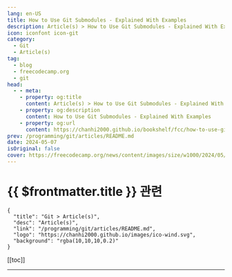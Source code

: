 ```yaml
---
lang: en-US
title: How to Use Git Submodules - Explained With Examples
description: Article(s) > How to Use Git Submodules - Explained With Examples
icon: iconfont icon-git
category: 
  - Git
  - Article(s)
tag: 
  - blog
  - freecodecamp.org
  - git
head:
  - - meta:
    - property: og:title
      content: Article(s) > How to Use Git Submodules - Explained With Examples
    - property: og:description
      content: How to Use Git Submodules - Explained With Examples
    - property: og:url
      content: https://chanhi2000.github.io/bookshelf/fcc/how-to-use-git-submodules.html
prev: /programming/git/articles/README.md
date: 2024-05-07
isOriginal: false
cover: https://freecodecamp.org/news/content/images/size/w1000/2024/05/git-submodules---cover-image.png
---
```


# {{ $frontmatter.title }} 관련

```component VPCard
{
  "title": "Git > Article(s)",
  "desc": "Article(s)",
  "link": "/programming/git/articles/README.md",
  "logo": "https://chanhi2000.github.io/images/ico-wind.svg",
  "background": "rgba(10,10,10,0.2)"
}
```

[[toc]]

---

<SiteInfo
  name="How to Use Git Submodules - Explained With Examples"
  desc="Git is undeniably a very important tool for developers. It helps us collaborate seamlessly, track changes efficiently, and maintain project integrity across distributed environments. But as projects grow in complexity and scope, so do their dependencies. So we need a mechanism to properly manage these dependencies as they grow. This..."
  url="https://freecodecamp.org/news/how-to-use-git-submodules/"
  logo="https://cdn.freecodecamp.org/universal/favicons/favicon.ico"
  preview="https://freecodecamp.org/news/content/images/size/w1000/2024/05/git-submodules---cover-image.png"/>

<!-- TODO: 작성 -->

